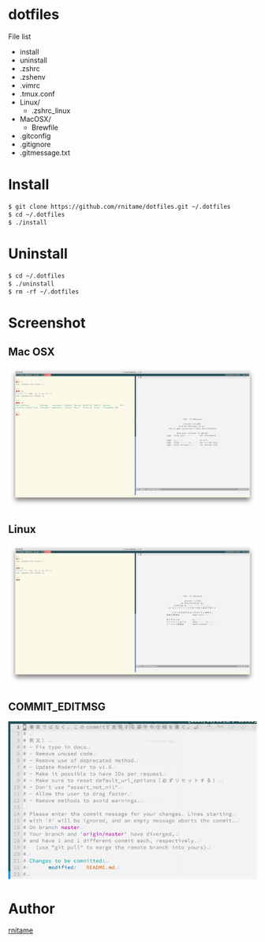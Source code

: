 # dotfiles
File list

- install 
- uninstall
- .zshrc
- .zshenv
- .vimrc
- .tmux.conf
- Linux/
    - .zshrc_linux
- MacOSX/ 
    - Brewfile
- .gitconfig
- .gitignore
- .gitmessage.txt

# Install

```
$ git clone https://github.com/rnitame/dotfiles.git ~/.dotfiles
$ cd ~/.dotfiles
$ ./install 
```

# Uninstall

```
$ cd ~/.dotfiles 
$ ./uninstall 
$ rm -rf ~/.dotfiles 
```

# Screenshot
## Mac OSX
![](screenshots/screenshot_mac.png)
## Linux
![](screenshots/screenshot_linux.png)
## COMMIT_EDITMSG 
![](screenshots/commit_editmsg.png)

# Author
[rnitame](https://github.com/rnitame)
